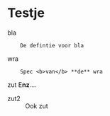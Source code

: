 # Testje

bla

        De defintie voor bla
wra

        Spec <b>van</b> **de** wra
zut
        E<b>nz</b>....


<dl>
<dt>zut2</dt>
<dd>Ook zut</dd>
</dl>

